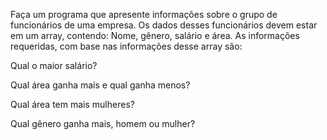 Faça um programa que apresente informações sobre o grupo de funcionários de uma empresa. Os dados desses funcionários devem estar em um array, contendo: Nome, gênero, salário e área.
	As informações requeridas, com base nas informações desse array são:

	
Qual o maior salário?
	
Qual área ganha mais e qual ganha menos?
	
Qual área tem mais mulheres?
	
Qual gênero ganha mais, homem ou mulher?
	
